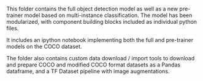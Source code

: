 This folder contains the full object detection model as well as a new pre-trainer model based on multi-instance classification. The model has been modularized, with component building blocks included as individual python files.

It includes an ipython notebook implementing both the full and pre-trainer models on the COCO dataset.

The folder also contains custom data download / import tools to download and prepare COCO and modified COCO format datasets as a Pandas dataframe, and a TF Dataset pipeline with image augmentations. 
